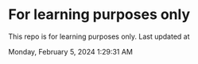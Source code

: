 # For learning purposes only
This repo is for learning purposes only.
Last updated at

Monday, February 5, 2024 1:29:31 AM

